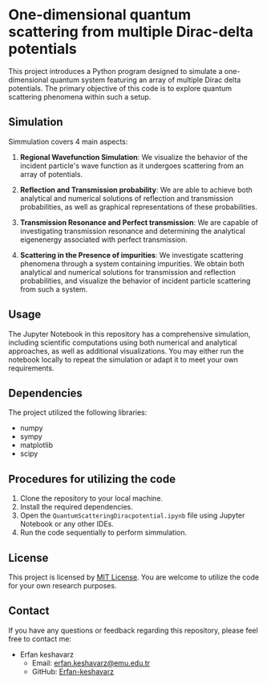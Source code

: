# One-dimensional quantum scattering from multiple Dirac-delta potentials
This project introduces a Python program designed to simulate a one-dimensional quantum system featuring an array of multiple Dirac delta potentials. The primary objective of this code is to explore quantum scattering phenomena within such a setup. 
## Simulation 

Simmulation covers 4 main aspects: 

1. **Regional Wavefunction Simulation**: We visualize the behavior of the incident particle's wave function as it undergoes scattering from an array of potentials.

2. **Reflection and Transmission probability**: We are able to achieve both analytical and numerical solutions of reflection and transmission probabilities, as well as graphical representations of these probabilities.

3. **Transmission Resonance and Perfect transmission**: We are capable of investigating transmission resonance and determining the analytical eigenenergy associated with perfect transmission.

4. **Scattering in the Presence of impurities**: We investigate scattering phenomena through a system containing impurities. We obtain both analytical and numerical solutions for transmission and reflection probabilities, and visualize the behavior of incident particle scattering from such a system.

## Usage 
The Jupyter Notebook in this repository has a comprehensive simulation, including scientific computations using both numerical and analytical approaches, as well as additional visualizations. You may either run the notebook locally to repeat the simulation or adapt it to meet your own requirements.

## Dependencies 

The project utilized the following libraries:

- numpy
- sympy
- matplotlib
- scipy

## Procedures for utilizing the code 

1. Clone the repository to your local machine.
2. Install the required dependencies.
3. Open the `QuantumScatteringDiracpotential.ipynb` file using Jupyter Notebook or any other IDEs.
4. Run the code sequentially to perform simmulation. 

## License 
This project is licensed by  [MIT License](LICENSE.md).
You are welcome to utilize the code for your own research purposes.

## Contact

If you have any questions or feedback regarding this repository, please feel free to contact me:

- Erfan keshavarz 
  - Email: erfan.keshavarz@emu.edu.tr
  - GitHub: [Erfan-keshavarz](https://github.com/Erfan-keshavarz)

























